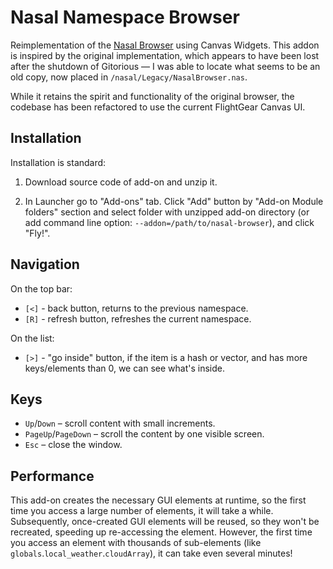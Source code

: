 Nasal Namespace Browser
=======================

Reimplementation of the [Nasal Browser](https://wiki.flightgear.org/Nasal_Browser) using Canvas Widgets.
This addon is inspired by the original implementation, which appears to have been lost after the shutdown of Gitorious — I was able to locate what seems to be an old copy, now placed in `/nasal/Legacy/NasalBrowser.nas`.

While it retains the spirit and functionality of the original browser, the codebase has been refactored to use the current FlightGear Canvas UI.

## Installation

Installation is standard:

1. Download source code of add-on and unzip it.

2. In Launcher go to "Add-ons" tab. Click "Add" button by "Add-on Module folders" section and select folder with unzipped add-on directory (or add command line option: `--addon=/path/to/nasal-browser`), and click "Fly!".

## Navigation

On the top bar:

- `[<]` - back button, returns to the previous namespace.
- `[R]` - refresh button, refreshes the current namespace.

On the list:

- `[>]` - "go inside" button, if the item is a hash or vector, and has more keys/elements than 0, we can see what's inside.

## Keys

- `Up`/`Down` – scroll content with small increments.
- `PageUp`/`PageDown` – scroll the content by one visible screen.
- `Esc` – close the window.

## Performance

This add-on creates the necessary GUI elements at runtime, so the first time you access a large number of elements, it will take a while. Subsequently, once-created GUI elements will be reused, so they won't be recreated, speeding up re-accessing the element. However, the first time you access an element with thousands of sub-elements (like `globals`.`local_weather`.`cloudArray`), it can take even several minutes!

